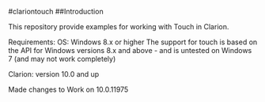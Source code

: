 #clariontouch
##Introduction

This repository provide examples for working with Touch in Clarion.  


Requirements:
OS: Windows 8.x or higher
The support for touch is based on the API for Windows versions 8.x and above - and is untested on Windows 7 (and may not work completely)

Clarion:
version 10.0 and up

Made changes to Work on 10.0.11975
